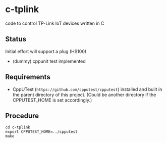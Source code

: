 # c-tplink
code to control TP-Link IoT devices written in C

## Status
Initial effort will support a plug (HS100)
* (dummy) cppunit test implemented

## Requirements

* CppUTest (`https://github.com/cpputest/cpputest`) installed
  and built in the parent directory of this project. (Could be another
  directory if the CPPUTEST_HOME is set accordingly.)


## Procedure

``` run
cd c-tplink
export CPPUTEST_HOME=../cpputest
make
```